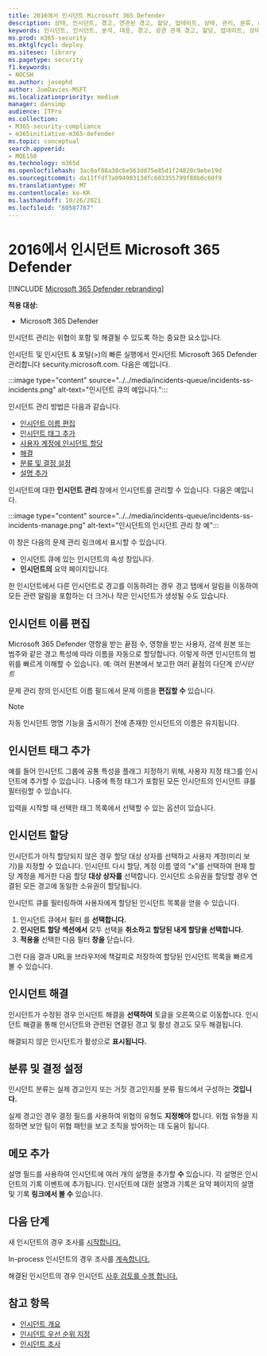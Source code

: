 ```yaml
---
title: 2016에서 인시던트 Microsoft 365 Defender
description: 상태, 인시던트, 경고, 연관된 경고, 할당, 업데이트, 상태, 관리, 분류, microsoft, 365, m365를
keywords: 인시던트, 인시던트, 분석, 대응, 경고, 상관 관계 경고, 할당, 업데이트, 상태, 관리, 분류, Microsoft, 365, m365
ms.prod: m365-security
ms.mktglfcycl: deploy
ms.sitesec: library
ms.pagetype: security
f1.keywords:
- NOCSH
ms.author: josephd
author: JoeDavies-MSFT
ms.localizationpriority: medium
manager: dansimp
audience: ITPro
ms.collection:
- M365-security-compliance
- m365initiative-m365-defender
ms.topic: conceptual
search.appverid:
- MOE150
ms.technology: m365d
ms.openlocfilehash: 3ac0af88a38c6e563dd75e85d1f24820c9ebe19d
ms.sourcegitcommit: da11ffdf7a09490313dfc603355799f80b0c60f9
ms.translationtype: MT
ms.contentlocale: ko-KR
ms.lasthandoff: 10/26/2021
ms.locfileid: "60587767"
---
```

# <a name="manage-incidents-in-microsoft-365-defender"></a>2016에서 인시던트 Microsoft 365 Defender

[!INCLUDE [Microsoft 365 Defender rebranding](../includes/microsoft-defender.md)]


**적용 대상:**
- Microsoft 365 Defender

인시던트 관리는 위협이 포함 및 해결될 수 있도록 하는 중요한 요소입니다.

인시던트  및 인시던트 & 포털(>)의 빠른 실행에서 인시던트 Microsoft 365 Defender 관리합니다 security.microsoft.com.[](https://security.microsoft.com) 다음은 예입니다.

:::image type="content" source="../../media/incidents-queue/incidents-ss-incidents.png" alt-text="인시던트 큐의 예입니다.":::

인시던트 관리 방법은 다음과 같습니다.

- [인시던트 이름 편집](#edit-the-incident-name)
- [인시던트 태그 추가](#add-incident-tags)
- [사용자 계정에 인시던트 할당](#assign-an-incident)
- [해결](#resolve-an-incident)
- [분류 및 결정 설정](#set-the-classification-and-determination)
- [설명 추가](#add-comments)

인시던트에 대한 **인시던트 관리** 창에서 인시던트를 관리할 수 있습니다. 다음은 예입니다.

:::image type="content" source="../../media/incidents-queue/incidents-ss-incidents-manage.png" alt-text="인시던트의 인시던트 관리 창 예":::

이 창은 다음의  문제 관리 링크에서 표시할 수 있습니다.

- 인시던트 큐에 있는 인시던트의 속성 창입니다.
- **인시던트의** 요약 페이지입니다.

한 인시던트에서 다른 인시던트로 경고를 이동하려는  경우 경고 탭에서 알림을 이동하여 모든 관련 알림을 포함하는 더 크거나 작은 인시던트가 생성될 수도 있습니다.

## <a name="edit-the-incident-name"></a>인시던트 이름 편집

Microsoft 365 Defender 영향을 받는 끝점 수, 영향을 받는 사용자, 검색 원본 또는 범주와 같은 경고 특성에 따라 이름을 자동으로 할당합니다. 이렇게 하면 인시던트의 범위를 빠르게 이해할 수 있습니다. 예: 여러 원본에서 보고한 여러 끝점의 다단계 *인시던트*

문제 관리 창의 인시던트 이름 필드에서 문제 이름을 **편집할 수** 있습니다. 

> [!NOTE]
> 자동 인시던트 명명 기능을 출시하기 전에 존재한 인시던트의 이름은 유지됩니다.

## <a name="add-incident-tags"></a>인시던트 태그 추가

예를 들어 인시던트 그룹에 공통 특성을 플래그 지정하기 위해, 사용자 지정 태그를 인시던트에 추가할 수 있습니다. 나중에 특정 태그가 포함된 모든 인시던트의 인시던트 큐를 필터링할 수 있습니다.

입력을 시작할 때 선택한 태그 목록에서 선택할 수 있는 옵션이 있습니다.

## <a name="assign-an-incident"></a>인시던트 할당

인시던트가 아직 할당되지 않은  경우 할당 대상 상자를 선택하고 사용자 계정(미리 보기)을 지정할 수 있습니다. 인시던트 다시 할당, 계정 이름 옆의 "x"를 선택하여 현재 할당 계정을 제거한 다음 할당 **대상 상자를** 선택합니다. 인시던트 소유권을 할당할 경우 연결된 모든 경고에 동일한 소유권이 할당됩니다.

인시던트 큐를 필터링하여 사용자에게 할당된 인시던트 목록을 얻을 수 있습니다. 

1. 인시던트 큐에서 필터 를 **선택합니다.**
2. **인시던트 할당 섹션에서** 모두 선택을 **취소하고** **할당된 내게 할당을 선택합니다.**
3. **적용을** 선택한 다음 필터 **창을** 닫습니다.

그런 다음 결과 URL을 브라우저에 책갈피로 저장하여 할당된 인시던트 목록을 빠르게 볼 수 있습니다.

## <a name="resolve-an-incident"></a>인시던트 해결

인시던트가 수정된 경우 인시던트 해결을 **선택하여** 토글을 오른쪽으로 이동합니다. 인시던트 해결을 통해 인시던트와 관련된 연결된 경고 및 활성 경고도 모두 해결됩니다.

해결되지 않은 인시던트가 활성으로 **표시됩니다.**

## <a name="set-the-classification-and-determination"></a>분류 및 결정 설정

인시던트 분류는 실제 경고인지 또는 거짓 경고인지를 분류 필드에서 구성하는 **것입니다.** 

실제 경고인 경우 결정 필드를 사용하여 위협의 유형도 **지정해야** 합니다. 위협 유형을 지정하면 보안 팀이 위협 패턴을 보고 조직을 방어하는 데 도움이 됩니다. 

## <a name="add-comments"></a>메모 추가

설명 필드를 사용하여 인시던트에 여러 개의 설명을 추가할 **수** 있습니다. 각 설명은 인시던트의 기록 이벤트에 추가됩니다. 인시던트에 대한 설명과 기록은  요약 페이지의 설명 및 기록 **링크에서 볼 수** 있습니다.

## <a name="next-steps"></a>다음 단계

새 인시던트의 경우 조사를 [시작합니다.](investigate-incidents.md)

In-process 인시던트의 경우 조사를 [계속합니다.](investigate-incidents.md)

해결된 인시던트의 경우 인시던트 [사후 검토를 수행 합니다.](first-incident-post.md)

## <a name="see-also"></a>참고 항목

- [인시던트 개요](incidents-overview.md)
- [인시던트 우선 순위 지정](incident-queue.md)
- [인시던트 조사](investigate-incidents.md)
